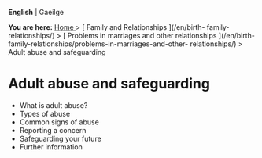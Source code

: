 **English** |  Gaeilge 

**You are here:** [ Home ](/en/) > [ Family and Relationships ](/en/birth-
family-relationships/) > [ Problems in marriages and other relationships
](/en/birth-family-relationships/problems-in-marriages-and-other-
relationships/) > Adult abuse and safeguarding

#  Adult abuse and safeguarding

  * What is adult abuse? 
  * Types of abuse 
  * Common signs of abuse 
  * Reporting a concern 
  * Safeguarding your future 
  * Further information 
